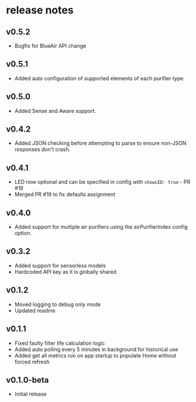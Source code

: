 # release notes

## v0.5.2

* Bugfix for BlueAir API change

## v0.5.1

* Added auto configuration of supported elements of each purifier type.

## v0.5.0

* Added Sense and Aware support.

## v0.4.2

* Added JSON checking before attempting to parse to ensure non-JSON responses don't crash.

## v0.4.1

* LED now optional and can be specified in config with `showLED: true` - PR #18
* Merged PR #19 to fix defaults assignment

## v0.4.0

* Added support for multiple air purifiers using the airPurifierIndex config option.

## v0.3.2

* Added support for sensorless models
* Hardcoded API key as it is globally shared

## v0.1.2

* Moved logging to debug only mode
* Updated readme

## v0.1.1

* Fixed faulty filter life calculation logic
* Added auto polling every 5 minutes in background for historical use
* Added get all metrics run on app startup to populate Home without forced refresh

## v0.1.0-beta

* Initial release
